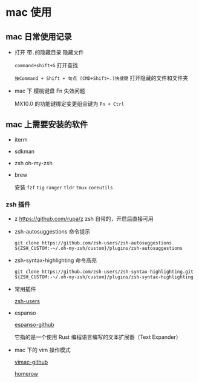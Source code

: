 # mac 使用

## mac 日常使用记录

- 打开 带`.`的隐藏目录 隐藏文件

  `command+shift+G` 打开查找

  `按Command + Shift + 句点 (CMD+Shift+.)快捷键` 打开隐藏的文件和文件夹

- mac 下 樱桃键盘 Fn 失效问题

  MX10.0 的功能键绑定变更组合键为 `Fn + Ctrl`

## mac 上需要安装的软件

- iterm

- sdkman

- zsh oh-my-zsh

- brew

  安装 `fzf` `tig` `ranger` `tldr` `tmux` `coreutils`

### zsh 插件

- z https://github.com/rupa/z zsh 自带的，开启后直接可用

- zsh-autosuggestions 命令提示

  `git clone https://github.com/zsh-users/zsh-autosuggestions ${ZSH_CUSTOM:-~/.oh-my-zsh/custom}/plugins/zsh-autosuggestions`

- zsh-syntax-highlighting 命令高亮

  `git clone https://github.com/zsh-users/zsh-syntax-highlighting.git ${ZSH_CUSTOM:-~/.oh-my-zsh/custom}/plugins/zsh-syntax-highlighting`

- 常用插件

  [zsh-users](https://github.com/zsh-users)

- espanso
  
  [espanso-github](https://github.com/espanso/espanso) 

  它指的是一个使用 Rust 编程语言编写的文本扩展器（Text Expander）

- mac 下的 vim 操作模式
  
  [vimac-github](https://github.com/nchudleigh/vimac)

  [homerow](https://www.homerow.app/)

